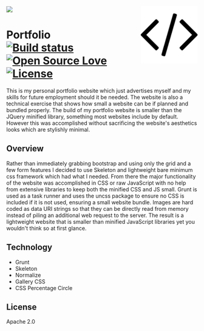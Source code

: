 
<img src='preview.gif' />

<img src='website/icon.png' align='right' width='150' height='150' />

# Portfolio &nbsp; &nbsp; &nbsp; &nbsp; &nbsp; [![Build status](https://travis-ci.org/william-taylor/portfolio.svg?branch=master)](https://travis-ci.org/william-taylor/portfolio) [![Open Source Love](https://badges.frapsoft.com/os/v1/open-source.svg?v=102)](https://github.com/ellerbrock/open-source-badge/) [![License](https://img.shields.io/badge/License-Apache%202.0-blue.svg)](https://opensource.org/licenses/Apache-2.0)

This is my personal portfolio website which just advertises myself and my skills for future employment should it be needed. The website is also a technical exercise that shows how small a website can be if planned and bundled properly. The build of my portfolio website is smaller than the JQuery minified library, something most websites include by default. However this was accomplished without sacrificing the website's aesthetics looks which are stylishly minimal.

## Overview

Rather than immediately grabbing bootstrap and using only the grid and a few form features I decided to use Skeleton and lightweight bare minimum css framework which had what I needed. From there the major functionality of the website was accomplished in CSS or raw JavaScript with no help from extensive libraries to keep both the minified CSS and JS small. Grunt is used as a task runner and uses the uncss package to ensure no CSS is included if it is not used, ensuring a small website bundle. Images are hard coded as data URI strings so that they can be directly read from memory instead of piling an additional web request to the server. The result is a lightweight website that is smaller than minified JavaScript libraries yet you wouldn't think so at first glance.

## Technology

* Grunt
* Skeleton
* Normalize
* Gallery CSS
* CSS Percentage Circle

## License

Apache 2.0
